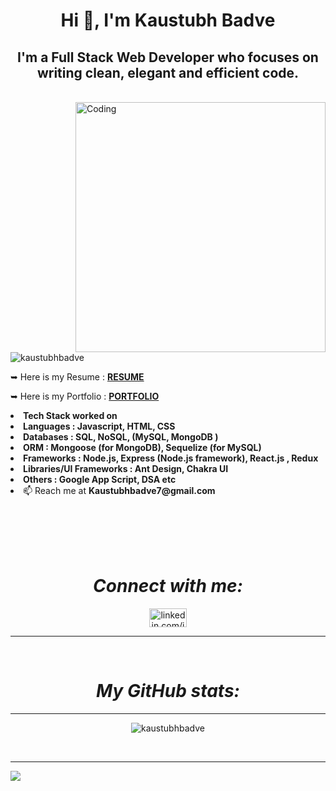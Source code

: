

<h1 align="center" allignitem="center">Hi 👋, I'm Kaustubh Badve</h1>
<h2 align="center">I'm a Full Stack Web Developer who focuses on writing clean, elegant and efficient code.</h2>
<br/>
<img align="right" alt="Coding" width="400" src="https://cdn.sanity.io/images/ordgikwe/production/a830c5182852e35bcd0dc07b90122f07ecd15f48-700x525.gif?w=700&h=525&auto=format">

<p align="left"> <img src="https://komarev.com/ghpvc/?username=kaustubhbadve&label=Profile%20views&color=0e75b6&style=flat" alt="kaustubhbadve" /> </p>

<p align="left"> 

 ➥ Here is my Resume : <a href="https://drive.google.com/file/d/1dC4sCBO_hyx3bTfFzOYSmEuYemFy0zzv/view?usp=sharing">**RESUME**</a>
 
 ➥ Here is my Portfolio : <a href="https://kaustubhbadveportfolio.netlify.app/">**PORTFOLIO**</a>

 <li><b> Tech Stack worked on </b></li>

 <li><b> ⁠⁠Languages : Javascript, HTML, CSS </b></li>
 <li><b> Databases : SQL, NoSQL, (MySQL, MongoDB )</b></li>
 <li><b> ORM : Mongoose (for MongoDB), Sequelize (for MySQL)</b></li>
 <li><b> ⁠Frameworks :  Node.js, Express (Node.js framework), React.js , Redux</b></li>
 <li><b> ⁠Libraries/UI Frameworks :   Ant Design, Chakra UI</b></li>
 <li><b> Others : Google App Script, DSA etc </b></li>

 <li> 📫 Reach me at <b> Kaustubhbadve7@gmail.com </b></li>
 
<br><br><br><br>
<h1 align="center"><i>Connect with me:</i></h1>
<div align="center">

<a href="https://www.linkedin.com/in/kaustubh-badve-457913169/" target="blank"><img align="center" src="https://images.unsplash.com/photo-1611944212129-29977ae1398c?q=80&w=2874&auto=format&fit=crop&ixlib=rb-4.0.3&ixid=M3wxMjA3fDB8MHxwaG90by1wYWdlfHx8fGVufDB8fHx8fA%3D%3D" alt="linkedin.com/in/kaustubh-badve-457913169" height="30" width="60" /></a>
</div>
<hr>
<br>

<h1 align="center"><i>My GitHub stats:</i></h1>
<hr>
<p style="backgroundcolor: green" align="center"><img align="center" src="https://github-readme-streak-stats.herokuapp.com/?user=kaustubhbadve&" alt="kaustubhbadve" /></p>
<br><hr>
<p><img src="https://raw.githubusercontent.com/Trilokia/Trilokia/379277808c61ef204768a61bbc5d25bc7798ccf1/bottom_header.svg"/></p>



